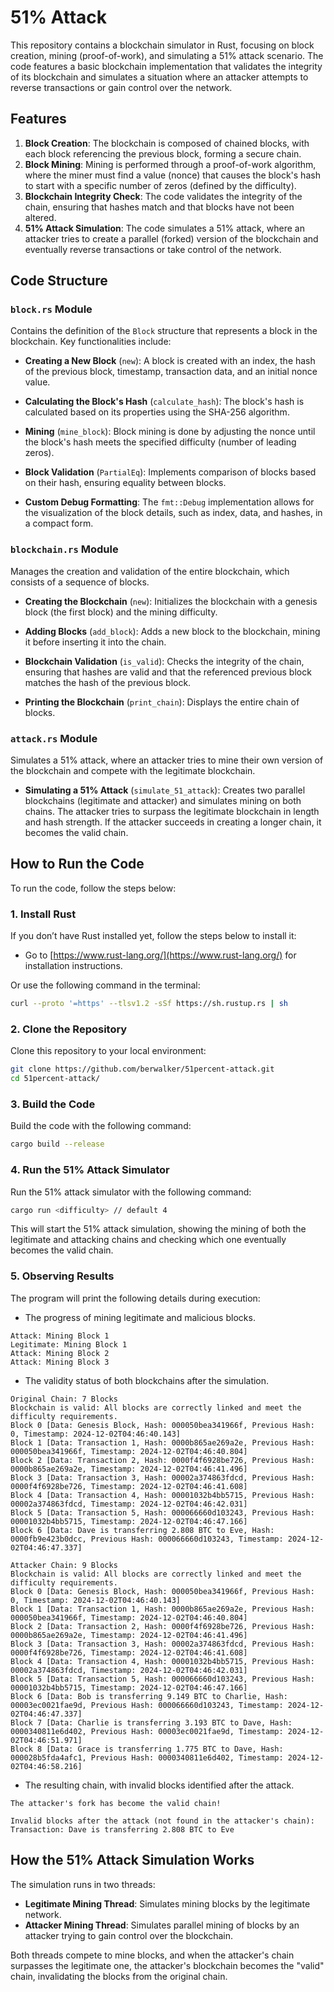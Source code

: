# 51% Attack

This repository contains a blockchain simulator in Rust, focusing on block creation, mining (proof-of-work), and simulating a 51% attack scenario. The code features a basic blockchain implementation that validates the integrity of its blockchain and simulates a situation where an attacker attempts to reverse transactions or gain control over the network.

## Features

1. **Block Creation**: The blockchain is composed of chained blocks, with each block referencing the previous block, forming a secure chain.
2. **Block Mining**: Mining is performed through a proof-of-work algorithm, where the miner must find a value (nonce) that causes the block's hash to start with a specific number of zeros (defined by the difficulty).
3. **Blockchain Integrity Check**: The code validates the integrity of the chain, ensuring that hashes match and that blocks have not been altered.
4. **51% Attack Simulation**: The code simulates a 51% attack, where an attacker tries to create a parallel (forked) version of the blockchain and eventually reverse transactions or take control of the network.

## Code Structure

### `block.rs` Module
Contains the definition of the `Block` structure that represents a block in the blockchain. Key functionalities include:

- **Creating a New Block** (`new`): A block is created with an index, the hash of the previous block, timestamp, transaction data, and an initial nonce value.

- **Calculating the Block's Hash** (`calculate_hash`): The block's hash is calculated based on its properties using the SHA-256 algorithm.

- **Mining** (`mine_block`): Block mining is done by adjusting the nonce until the block's hash meets the specified difficulty (number of leading zeros).

- **Block Validation** (`PartialEq`): Implements comparison of blocks based on their hash, ensuring equality between blocks.

- **Custom Debug Formatting**: The `fmt::Debug` implementation allows for the visualization of the block details, such as index, data, and hashes, in a compact form.

### `blockchain.rs` Module
Manages the creation and validation of the entire blockchain, which consists of a sequence of blocks.

- **Creating the Blockchain** (`new`): Initializes the blockchain with a genesis block (the first block) and the mining difficulty.

- **Adding Blocks** (`add_block`): Adds a new block to the blockchain, mining it before inserting it into the chain.

- **Blockchain Validation** (`is_valid`): Checks the integrity of the chain, ensuring that hashes are valid and that the referenced previous block matches the hash of the previous block.

- **Printing the Blockchain** (`print_chain`): Displays the entire chain of blocks.

### `attack.rs` Module
Simulates a 51% attack, where an attacker tries to mine their own version of the blockchain and compete with the legitimate blockchain.

- **Simulating a 51% Attack** (`simulate_51_attack`): Creates two parallel blockchains (legitimate and attacker) and simulates mining on both chains. The attacker tries to surpass the legitimate blockchain in length and hash strength. If the attacker succeeds in creating a longer chain, it becomes the valid chain.

## How to Run the Code

To run the code, follow the steps below:

### 1. Install Rust

If you don’t have Rust installed yet, follow the steps below to install it:

- Go to [https://www.rust-lang.org/](https://www.rust-lang.org/) for installation instructions.

Or use the following command in the terminal:

```bash
curl --proto '=https' --tlsv1.2 -sSf https://sh.rustup.rs | sh
```

### 2. Clone the Repository

Clone this repository to your local environment:

```bash
git clone https://github.com/berwalker/51percent-attack.git
cd 51percent-attack/
```

### 3. Build the Code

Build the code with the following command:

```bash
cargo build --release
```

### 4. Run the 51% Attack Simulator

Run the 51% attack simulator with the following command:

```bash
cargo run <difficulty> // default 4
```

This will start the 51% attack simulation, showing the mining of both the legitimate and attacking chains and checking which one eventually becomes the valid chain.

### 5. Observing Results

The program will print the following details during execution:

- The progress of mining legitimate and malicious blocks.
```
Attack: Mining Block 1
Legitimate: Mining Block 1
Attack: Mining Block 2
Attack: Mining Block 3
```
- The validity status of both blockchains after the simulation.
```
Original Chain: 7 Blocks
Blockchain is valid: All blocks are correctly linked and meet the difficulty requirements.
Block 0 [Data: Genesis Block, Hash: 000050bea341966f, Previous Hash: 0, Timestamp: 2024-12-02T04:46:40.143]
Block 1 [Data: Transaction 1, Hash: 0000b865ae269a2e, Previous Hash: 000050bea341966f, Timestamp: 2024-12-02T04:46:40.804]
Block 2 [Data: Transaction 2, Hash: 0000f4f6928be726, Previous Hash: 0000b865ae269a2e, Timestamp: 2024-12-02T04:46:41.496]
Block 3 [Data: Transaction 3, Hash: 00002a374863fdcd, Previous Hash: 0000f4f6928be726, Timestamp: 2024-12-02T04:46:41.608]
Block 4 [Data: Transaction 4, Hash: 00001032b4bb5715, Previous Hash: 00002a374863fdcd, Timestamp: 2024-12-02T04:46:42.031]
Block 5 [Data: Transaction 5, Hash: 000066660d103243, Previous Hash: 00001032b4bb5715, Timestamp: 2024-12-02T04:46:47.166]
Block 6 [Data: Dave is transferring 2.808 BTC to Eve, Hash: 0000fb9e423b0dcc, Previous Hash: 000066660d103243, Timestamp: 2024-12-02T04:46:47.337]

Attacker Chain: 9 Blocks
Blockchain is valid: All blocks are correctly linked and meet the difficulty requirements.
Block 0 [Data: Genesis Block, Hash: 000050bea341966f, Previous Hash: 0, Timestamp: 2024-12-02T04:46:40.143]
Block 1 [Data: Transaction 1, Hash: 0000b865ae269a2e, Previous Hash: 000050bea341966f, Timestamp: 2024-12-02T04:46:40.804]
Block 2 [Data: Transaction 2, Hash: 0000f4f6928be726, Previous Hash: 0000b865ae269a2e, Timestamp: 2024-12-02T04:46:41.496]
Block 3 [Data: Transaction 3, Hash: 00002a374863fdcd, Previous Hash: 0000f4f6928be726, Timestamp: 2024-12-02T04:46:41.608]
Block 4 [Data: Transaction 4, Hash: 00001032b4bb5715, Previous Hash: 00002a374863fdcd, Timestamp: 2024-12-02T04:46:42.031]
Block 5 [Data: Transaction 5, Hash: 000066660d103243, Previous Hash: 00001032b4bb5715, Timestamp: 2024-12-02T04:46:47.166]
Block 6 [Data: Bob is transferring 9.149 BTC to Charlie, Hash: 00003ec0021fae9d, Previous Hash: 000066660d103243, Timestamp: 2024-12-02T04:46:47.337]
Block 7 [Data: Charlie is transferring 3.193 BTC to Dave, Hash: 0000340811e6d402, Previous Hash: 00003ec0021fae9d, Timestamp: 2024-12-02T04:46:51.971]
Block 8 [Data: Grace is transferring 1.775 BTC to Dave, Hash: 000028b5fda4afc1, Previous Hash: 0000340811e6d402, Timestamp: 2024-12-02T04:46:58.216]
```
- The resulting chain, with invalid blocks identified after the attack.
```
The attacker's fork has become the valid chain!

Invalid blocks after the attack (not found in the attacker's chain):
Transaction: Dave is transferring 2.808 BTC to Eve
```

## How the 51% Attack Simulation Works

The simulation runs in two threads:

- **Legitimate Mining Thread**: Simulates mining blocks by the legitimate network.
- **Attacker Mining Thread**: Simulates parallel mining of blocks by an attacker trying to gain control over the blockchain.

Both threads compete to mine blocks, and when the attacker's chain surpasses the legitimate one, the attacker's blockchain becomes the "valid" chain, invalidating the blocks from the original chain.
